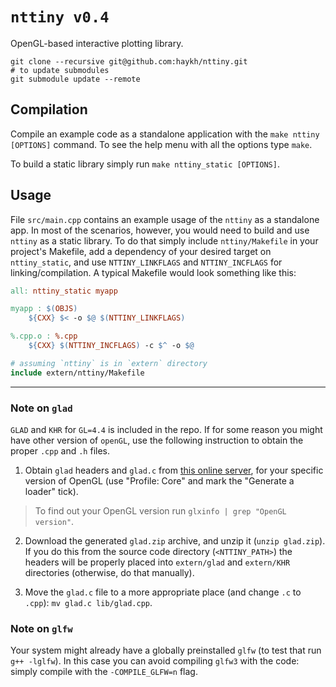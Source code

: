 # `nttiny v0.4`

OpenGL-based interactive plotting library.

```shell
git clone --recursive git@github.com:haykh/nttiny.git
# to update submodules
git submodule update --remote
```

## Compilation

Compile an example code as a standalone application with the `make nttiny [OPTIONS]` command. To see the help menu with all the options type `make`.

To build a static library simply run `make nttiny_static [OPTIONS]`.

## Usage

File `src/main.cpp` contains an example usage of the `nttiny` as a standalone app. In most of the scenarios, however, you would need to build and use `nttiny` as a static library. To do that simply include `nttiny/Makefile` in your project's Makefile, add a dependency of your desired target on `nttiny_static`, and use `NTTINY_LINKFLAGS` and `NTTINY_INCFLAGS` for linking/compilation. A typical Makefile would look something like this:

```Makefile
all: nttiny_static myapp

myapp : $(OBJS)
	${CXX} $< -o $@ $(NTTINY_LINKFLAGS)

%.cpp.o : %.cpp
	${CXX} $(NTTINY_INCFLAGS) -c $^ -o $@

# assuming `nttiny` is in `extern` directory
include extern/nttiny/Makefile
```

---

### Note on `glad`

`GLAD` and `KHR` for `GL=4.4` is included in the repo. If for some reason you might have other version of `openGL`, use the following instruction to obtain the proper `.cpp` and `.h` files.

1. Obtain `glad` headers and `glad.c` from [this online server](https://glad.dav1d.de/), for your specific version of OpenGL (use "Profile: Core" and mark the "Generate a loader" tick).

> To find out your OpenGL version run `glxinfo | grep "OpenGL version"`.

2. Download the generated `glad.zip` archive, and unzip it (`unzip glad.zip`). If you do this from the source code directory (`<NTTINY_PATH>`) the headers will be properly placed into `extern/glad` and `extern/KHR` directories (otherwise, do that manually).

3. Move the `glad.c` file to a more appropriate place (and change `.c` to `.cpp`): `mv glad.c lib/glad.cpp`.

### Note on `glfw`

Your system might already have a globally preinstalled `glfw` (to test that run `g++ -lglfw`). In this case you can avoid compiling `glfw3` with the code: simply compile with the `-COMPILE_GLFW=n` flag.
